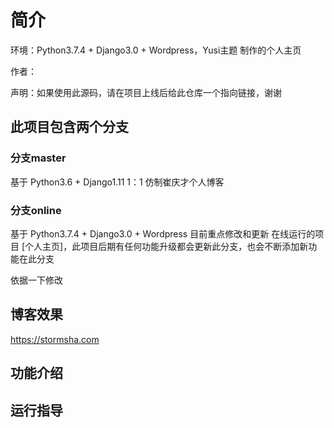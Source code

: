 
# 简介

环境：Python3.7.4 + Django3.0 + Wordpress，Yusi主题 制作的个人主页

作者：

声明：如果使用此源码，请在项目上线后给此仓库一个指向链接，谢谢




## 此项目包含两个分支

### 分支master

基于 Python3.6 + Django1.11  1：1 仿制崔庆才个人博客

### 分支online
基于 Python3.7.4 + Django3.0 + Wordpress
目前重点修改和更新
在线运行的项目 [个人主页]，此项目后期有任何功能升级都会更新此分支，也会不断添加新功能在此分支

依据一下修改
## 博客效果

https://stormsha.com

## 功能介绍


## 运行指导


